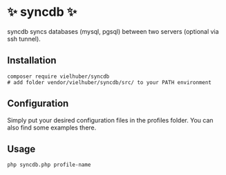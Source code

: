 # ✨ syncdb ✨

syncdb syncs databases (mysql, pgsql) between two servers (optional via ssh tunnel).

## Installation

```
composer require vielhuber/syncdb
# add folder vendor/vielhuber/syncdb/src/ to your PATH environment
```

## Configuration

Simply put your desired configuration files in the profiles folder.
You can also find some examples there.

## Usage

```
php syncdb.php profile-name
```